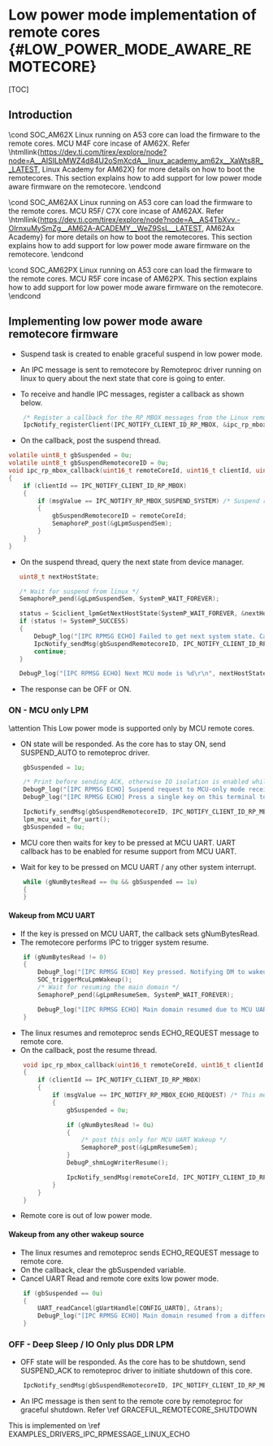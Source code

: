 # Low power mode implementation of remote cores {#LOW_POWER_MODE_AWARE_REMOTECORE}

[TOC]

## Introduction

\cond SOC_AM62X
Linux running on A53 core can load the firmware to the remote cores. MCU M4F core incase of AM62X. Refer \htmllink{https://dev.ti.com/tirex/explore/node?node=A__AISILbMWZ4d84U2oSmXcdA__linux_academy_am62x__XaWts8R__LATEST, Linux Academy for AM62X} for more details on how to boot the remotecores. This section explains how to add support for low power mode aware firmware on the remotecore.
\endcond


\cond SOC_AM62AX
Linux running on A53 core can load the firmware to the remote cores. MCU R5F/ C7X core incase of AM62AX. Refer \htmllink{https://dev.ti.com/tirex/explore/node?node=A__AS4TbXvv.-OIrnxuMySmZg__AM62A-ACADEMY__WeZ9SsL__LATEST, AM62Ax Academy} for more details on how to boot the remotecores. This section explains how to add support for low power mode aware firmware on the remotecore.
\endcond


\cond SOC_AM62PX
Linux running on A53 core can load the firmware to the remote cores. MCU R5F core incase of AM62PX. This section explains how to add support for low power mode aware firmware on the remotecore.
\endcond

## Implementing low power mode aware remotecore firmware

 - Suspend task is created to enable graceful suspend in low power mode.
 - An IPC message is sent to remotecore by Remoteproc driver running on linux to query about the next state that core is going to enter.

 - To receive and handle IPC messages, register a callback as shown below.

````C
    /* Register a callback for the RP_MBOX messages from the Linux remoteproc driver*/
    IpcNotify_registerClient(IPC_NOTIFY_CLIENT_ID_RP_MBOX, &ipc_rp_mbox_callback, NULL);
````
 - On the callback, post the suspend thread.
````C
volatile uint8_t gbSuspended = 0u;
volatile uint8_t gbSuspendRemotecoreID = 0u;
void ipc_rp_mbox_callback(uint16_t remoteCoreId, uint16_t clientId, uint32_t msgValue, void *args)
{
    if (clientId == IPC_NOTIFY_CLIENT_ID_RP_MBOX)
    {
        if (msgValue == IPC_NOTIFY_RP_MBOX_SUSPEND_SYSTEM) /* Suspend request received from linux during LPM suspend */
        {
            gbSuspendRemotecoreID = remoteCoreId;
            SemaphoreP_post(&gLpmSuspendSem);
        }
    }
}
````
 - On the suspend thread, query the next state from device manager.

 ````C
    uint8_t nextHostState;

    /* Wait for suspend from linux */
    SemaphoreP_pend(&gLpmSuspendSem, SystemP_WAIT_FOREVER);

    status = Sciclient_lpmGetNextHostState(SystemP_WAIT_FOREVER, &nextHostState);
    if (status != SystemP_SUCCESS)
    {
        DebugP_log("[IPC RPMSG ECHO] Failed to get next system state. Canceling suspend.\r\n");
        IpcNotify_sendMsg(gbSuspendRemotecoreID, IPC_NOTIFY_CLIENT_ID_RP_MBOX, IPC_NOTIFY_RP_MBOX_SUSPEND_CANCEL, 1u);
        continue;
    }

    DebugP_log("[IPC RPMSG ECHO] Next MCU mode is %d\r\n", nextHostState);
````
 - The response can be OFF or ON.

### ON - MCU only LPM
\attention This Low power mode is supported only by MCU remote cores.

 - ON state will be responded. As the core has to stay ON, send SUSPEND_AUTO to remoteproc driver.

````C
    gbSuspended = 1u;

    /* Print before sending ACK, otherwise IO isolation is enabled while printing */
    DebugP_log("[IPC RPMSG ECHO] Suspend request to MCU-only mode received \r\n");
    DebugP_log("[IPC RPMSG ECHO] Press a single key on this terminal to resume the kernel from MCU only mode \r\n");

    IpcNotify_sendMsg(gbSuspendRemotecoreID, IPC_NOTIFY_CLIENT_ID_RP_MBOX, IPC_NOTIFY_RP_MBOX_SUSPEND_AUTO, 1u);
    lpm_mcu_wait_for_uart();
    gbSuspended = 0u;
````
 - MCU core then waits for key to be pressed at MCU UART. UART callback has to be enabled for resume support from MCU UART.

 - Wait for key to be pressed on MCU UART / any other system interrupt.

````C
    while (gNumBytesRead == 0u && gbSuspended == 1u)
    {
    }
````
#### Wakeup from MCU UART

 - If the key is pressed on MCU UART, the callback sets gNumBytesRead.
 - The remotecore performs IPC to trigger system resume.

````C
    if (gNumBytesRead != 0)
    {
        DebugP_log("[IPC RPMSG ECHO] Key pressed. Notifying DM to wakeup main domain\r\n");
        SOC_triggerMcuLpmWakeup();
        /* Wait for resuming the main domain */
        SemaphoreP_pend(&gLpmResumeSem, SystemP_WAIT_FOREVER);

        DebugP_log("[IPC RPMSG ECHO] Main domain resumed due to MCU UART \r\n");
    }
````
 - The linux resumes and remoteproc sends ECHO_REQUEST message to remote core.
 - On the callback, post the resume thread.

````C
    void ipc_rp_mbox_callback(uint16_t remoteCoreId, uint16_t clientId, uint32_t msgValue, void *args)
    {
        if (clientId == IPC_NOTIFY_CLIENT_ID_RP_MBOX)
        {
            if (msgValue == IPC_NOTIFY_RP_MBOX_ECHO_REQUEST) /* This message is received after resuming from the MCU only LPM. */
            {
                gbSuspended = 0u;

                if (gNumBytesRead != 0u)
                {
                    /* post this only for MCU UART Wakeup */
                    SemaphoreP_post(&gLpmResumeSem);
                }
                DebugP_shmLogWriterResume();

                IpcNotify_sendMsg(remoteCoreId, IPC_NOTIFY_CLIENT_ID_RP_MBOX, IPC_NOTIFY_RP_MBOX_ECHO_REPLY, 1u);
            }
        }
    }
````
- Remote core is out of low power mode.

#### Wakeup from any other wakeup source

 - The linux resumes and remoteproc sends ECHO_REQUEST message to remote core.
 - On the callback, clear the gbSuspended variable.
 - Cancel UART Read and remote core exits low power mode.

````C
    if (gbSuspended == 0u)
    {
        UART_readCancel(gUartHandle[CONFIG_UART0], &trans);
        DebugP_log("[IPC RPMSG ECHO] Main domain resumed from a different wakeup source \r\n");
    }
````

### OFF - Deep Sleep / IO Only plus DDR LPM
 - OFF state will be responded. As the core has to be shutdown, send SUSPEND_ACK to remoteproc driver to initiate shutdown of this core.

````C
    IpcNotify_sendMsg(gbSuspendRemotecoreID, IPC_NOTIFY_CLIENT_ID_RP_MBOX, IPC_NOTIFY_RP_MBOX_SUSPEND_ACK, 1u);
````

 - An IPC message is then sent to the remote core by remoteproc for graceful shutdown. Refer \ref GRACEFUL_REMOTECORE_SHUTDOWN

This is implemented on \ref EXAMPLES_DRIVERS_IPC_RPMESSAGE_LINUX_ECHO